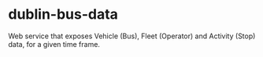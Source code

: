 # dublin-bus-data
Web service that exposes Vehicle (Bus), Fleet (Operator) and Activity (Stop) data, for a given time frame.
